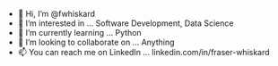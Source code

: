 - 👋 Hi, I’m @fwhiskard
- 👀 I’m interested in ... Software Development, Data Science
- 🌱 I’m currently learning ... Python
- 💞️ I’m looking to collaborate on ... Anything
- 📫 You can reach me on LinkedIn ... linkedin.com/in/fraser-whiskard

<!---
fwhiskard/fwhiskard is a ✨ special ✨ repository because its `README.md` (this file) appears on your GitHub profile.
You can click the Preview link to take a look at your changes.
--->
